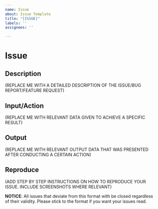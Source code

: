 ```yaml
---
name: Issue
about: Issue Template
title: "[ISSUE]"
labels: ''
assignees: ''

---
```


# Issue

## Description
(REPLACE ME WITH A DETAILED DESCRIPTION OF THE ISSUE/BUG REPORT/FEATURE REQUEST)

## Input/Action
(REPLACE ME WITH RELEVANT DATA GIVEN TO ACHIEVE A SPECIFIC RESULT)


## Output
(REPLACE ME WITH RELEVANT OUTPUT DATA THAT WAS PRESENTED AFTER CONDUCTING A CERTAIN ACTION)


## Reproduce
(ADD STEP BY STEP INSTRUCTIONS ON HOW TO REPRODUCE YOUR ISSUE. INCLUDE SCREENSHOTS WHERE RELEVANT)


**NOTICE**: All issues that deviate from this format with be closed regardless of their validity. Please stick to the format if you want your issues read.
